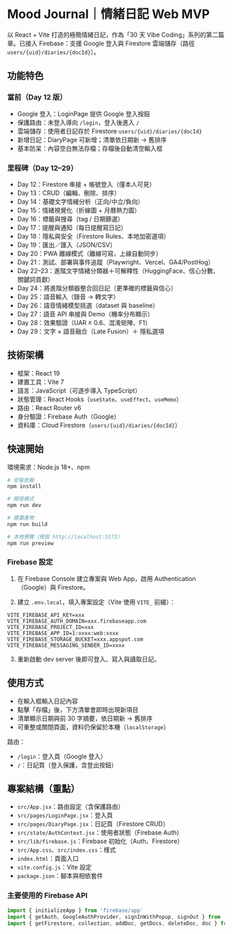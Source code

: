 # Mood Journal｜情緒日記 Web MVP

以 React + Vite 打造的極簡情緒日記，作為「30 天 Vibe Coding」系列的第二篇章。已接入 Firebase：支援 Google 登入與 Firestore 雲端儲存（路徑 `users/{uid}/diaries/{docId}`）。

## 功能特色

### 當前（Day 12 版）

- Google 登入：LoginPage 提供 Google 登入按鈕
- 保護路由：未登入導向 `/login`，登入後進入 `/`
- 雲端儲存：使用者日記存於 Firestore `users/{uid}/diaries/{docId}`
- 新增日記：DiaryPage 可新增；清單依日期新 → 舊排序
- 基本防呆：內容空白無法存檔；存檔後自動清空輸入框

### 里程碑（Day 12–29）

- Day 12：Firestore 串接 + 帳號登入（僅本人可見）
- Day 13：CRUD（編輯、刪除、排序）
- Day 14：基礎文字情緒分析（正向/中立/負向）
- Day 15：情緒視覺化（折線圖 + 月曆熱力圖）
- Day 16：標籤與搜尋（tag / 日期篩選）
- Day 17：提醒與通知（每日提醒寫日記）
- Day 18：隱私與安全（Firestore Rules、本地加密選項）
- Day 19：匯出／匯入（JSON/CSV）
- Day 20：PWA 離線模式（離線可寫，上線自動同步）
- Day 21：測試、部署與事件追蹤（Playwright、Vercel、GA4/PostHog）
- Day 22–23：進階文字情緒分類器＋可解釋性（HuggingFace、信心分數、關鍵詞貢獻）
- Day 24：將進階分類器整合回日記（更準確的標籤與信心）
- Day 25：語音輸入（錄音 → 轉文字）
- Day 26：語音情緒模型挑選（dataset 與 baseline）
- Day 27：語音 API 串接與 Demo（機率分布顯示）
- Day 28：效果驗證（UAR ≥ 0.6、混淆矩陣、F1）
- Day 29：文字 × 語音融合（Late Fusion）＋ 隱私選項

## 技術架構

- 框架：React 19
- 建置工具：Vite 7
- 語言：JavaScript（可逐步導入 TypeScript）
- 狀態管理：React Hooks（`useState`、`useEffect`、`useMemo`）
- 路由：React Router v6
- 身分驗證：Firebase Auth（Google）
- 資料庫：Cloud Firestore（`users/{uid}/diaries/{docId}`）

## 快速開始

環境需求：Node.js 18+、npm

```bash
# 安裝依賴
npm install

# 開發模式
npm run dev

# 建置產物
npm run build

# 本地預覽（預設 http://localhost:5173）
npm run preview
```

### Firebase 設定

1) 在 Firebase Console 建立專案與 Web App，啟用 Authentication（Google）與 Firestore。

2) 建立 `.env.local`，填入專案設定（Vite 使用 `VITE_` 前綴）：

```
VITE_FIREBASE_API_KEY=xxx
VITE_FIREBASE_AUTH_DOMAIN=xxx.firebaseapp.com
VITE_FIREBASE_PROJECT_ID=xxx
VITE_FIREBASE_APP_ID=1:xxxx:web:xxxx
VITE_FIREBASE_STORAGE_BUCKET=xxx.appspot.com
VITE_FIREBASE_MESSAGING_SENDER_ID=xxxx
```

3) 重新啟動 dev server 後即可登入、寫入與讀取日記。

## 使用方式

- 在輸入框輸入日記內容
- 點擊「存檔」後，下方清單會即時出現新項目
- 清單顯示日期與前 30 字摘要，依日期新 → 舊排序
- 可重整或關閉頁面，資料仍保留於本機（`localStorage`）

路由：
- `/login`：登入頁（Google 登入）
- `/`：日記頁（登入保護，含登出按鈕）

## 專案結構（重點）

- `src/App.jsx`：路由設定（含保護路由）
- `src/pages/LoginPage.jsx`：登入頁
- `src/pages/DiaryPage.jsx`：日記頁（Firestore CRUD）
- `src/state/AuthContext.jsx`：使用者狀態（Firebase Auth）
- `src/lib/firebase.js`：Firebase 初始化（Auth、Firestore）
- `src/App.css`、`src/index.css`：樣式
- `index.html`：頁面入口
- `vite.config.js`：Vite 設定
- `package.json`：腳本與相依套件

### 主要使用的 Firebase API

```js
import { initializeApp } from 'firebase/app'
import { getAuth, GoogleAuthProvider, signInWithPopup, signOut } from 'firebase/auth'
import { getFirestore, collection, addDoc, getDocs, deleteDoc, doc } from 'firebase/firestore'
```
